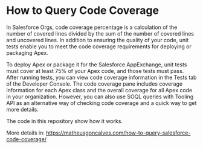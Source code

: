 # How to Query Code Coverage
In Salesforce Orgs, code coverage percentage is a calculation of the number of covered lines divided by the sum of the number of covered lines and uncovered lines.  In addition to ensuring the quality of your code, unit tests enable you to meet the code coverage requirements for deploying or packaging Apex. 

To deploy Apex or package it for the Salesforce AppExchange, unit tests must cover at least 75% of your Apex code, and those tests must pass.  After running tests, you can view code coverage information in the Tests tab of the Developer Console. The code coverage pane includes coverage information for each Apex class and the overall coverage for all Apex code in your organization.  However, you can also use SOQL queries with Tooling API as an alternative way of checking code coverage and a quick way to get more details. 

The code in this repository show how it works.

More details in: https://matheusgoncalves.com/how-to-query-salesforce-code-coverage/
